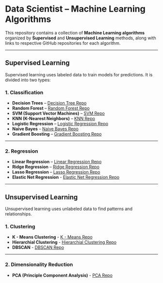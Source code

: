 # Data Scientist – Machine Learning Algorithms

This repository contains a collection of **Machine Learning algorithms** organized by **Supervised** and **Unsupervised Learning** methods, along with links to respective GitHub repositories for each algorithm.

---

## Supervised Learning

Supervised learning uses labeled data to train models for predictions. It is divided into two types:

### 1. Classification
- **Decision Trees** – [Decision Tree Repo](https://github.com/johnjabez15/Decision_Tree)
- **Random Forest** – [Random Forest Repo](https://github.com/johnjabez15/Random_Forest)
- **SVM (Support Vector Machines)** – [SVM Repo](https://github.com/johnjabez15/Support_Vector_Machine)
- **KNN (K-Nearest Neighbors)** – [KNN Repo](https://github.com/johnjabez15/K-Nearest_Neighbour)
- **Logistic Regression** – [Logistic Regression Repo](https://github.com/johnjabez15/Logistic_Regression)
- **Naive Bayes** – [Naive Bayes Repo](https://github.com/johnjabez15/Naive_Bayes)
- **Gradient Boosting** – [Gradient Boosting Repo](https://github.com/johnjabez15/Gradient_Boosting)

---

### 2. Regression
- **Linear Regression** – [Linear Regression Repo](https://github.com/johnjabez15/Linear_Regression)
- **Ridge Regression** – [Ridge Regression Repo](https://github.com/johnjabez15/Ridge_Regression)
- **Lasso Regression** – [Lasso Regression Repo](https://github.com/johnjabez15/Lasso_Regression)
- **Elastic Net Regression** - [Elastic Net Regression Repo](https://github.com/johnjabez15/Elastic_Net_Regression)

___

## Unsupervised Learning

Unsupervised learning uses unlabeled data to find patterns and relationships.

### 1. Clustering
- **K - Means Clustering** - [K - Means Repo](https://github.com/johnjabez15/K-Means_Clustering)
- **Hierarchial Clustering** - [Hierarchial Clustering Repo](https://github.com/johnjabez15/Hierarchical_Clustering)
- **DBSCAN** - [DBSCAN Repo](https://github.com/johnjabez15/DBSCAN)

___

### 2. Dimensionality Reduction
- **PCA (Principle Component Analysis)** - [PCA Repo](LINK_HERE)
